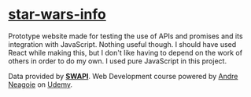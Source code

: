 # [star-wars-info](https://github.com/hokumi/star-wars-info)

Prototype website made for testing the use of APIs and promises and its integration with JavaScript. Nothing useful though. I should have used React while making this, but I don't like having to depend on the work of others in order to do my own. I used pure JavaScript in this project.


Data provided by [**SWAPI**](https://swapi.co/).
Web Development course powered by [Andre Neagoie](https://github.com/aneagoie) on [Udemy](https://www.udemy.com/).
